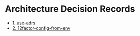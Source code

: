 # Architecture Decision Records

* [1. use-adrs](0001-use-adrs.md)
* [2. 12factor-config-from-env](0002-12factor-config-from-env.md)